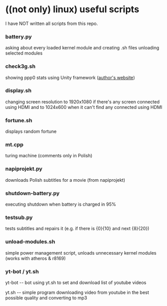 # ((not only) linux) useful scripts

I have NOT written all scripts from this repo.

### battery.py

asking about every loaded kernel module and creating .sh files unloading selected modules

### check3g.sh

showing ppp0 stats using Unity framework ([author's website](http://opensource.ksx4system.net/ubuntu/check3g/))

### display.sh

changing screen resolution to 1920x1080 if there's any screen connected using HDMI and to 1024x600 when it can't find any connected using HDMI

### fortune.sh

displays random fortune

### mt.cpp

turing machine (comments only in Polish)

### napiprojekt.py

downloads Polish subtitles for a movie (from napiprojekt)

### shutdown-battery.py

executing shutdown when battery is charged in 95%

### testsub.py

tests subtitles and repairs it (e.g. if there is {0}{10} and next {8}{20})

### unload-modules.sh

simple power management script, unloads unnecessary kernel modules (works with atheros & r8169)

### yt-bot / yt.sh

yt-bot -- bot using yt.sh to set and download list of youtube videos

yt.sh -- simple program downloading video from youtube in the best possible quality and converting to mp3

